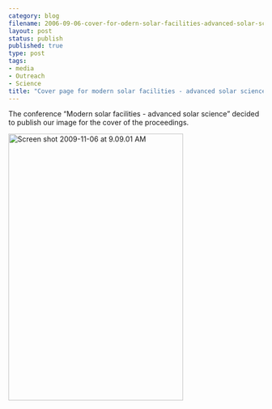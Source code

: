 ```yaml
--- 
category: blog
filename: 2006-09-06-cover-for-odern-solar-facilities-advanced-solar-science%e2%80%9d.md
layout: post
status: publish
published: true
type: post
tags: 
- media
- Outreach
- Science
title: "Cover page for modern solar facilities - advanced solar science\xE2\x80\x9D"
---
```

The conference “Modern solar facilities - advanced solar science” decided to publish our image for the cover of the proceedings.

<a href="http://adsabs.harvard.edu/abs/2007msfa.conf....0K"><img class="aligncenter size-full wp-image-697" title="Screen shot 2009-11-06 at 9.09.01 AM" src="http://nasonurb.files.wordpress.com/2009/11/screen-shot-2009-11-06-at-9-09-01-am.jpg" alt="Screen shot 2009-11-06 at 9.09.01 AM" width="345" height="528" /></a>
